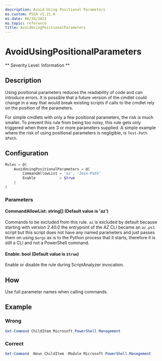 ```yaml
---
description: Avoid Using Positional Parameters
ms.custom: PSSA v1.21.0
ms.date: 06/28/2023
ms.topic: reference
title: AvoidUsingPositionalParameters
---
```

# AvoidUsingPositionalParameters

** Severity Level: Information **

## Description

Using positional parameters reduces the readability of code and can introduce errors. It is possible
that a future version of the cmdlet could change in a way that would break existing scripts if calls
to the cmdlet rely on the position of the parameters.

For simple cmdlets with only a few positional parameters, the risk is much smaller. To prevent this
rule from being too noisy, this rule gets only triggered when there are 3 or more parameters
supplied. A simple example where the risk of using positional parameters is negligible, is
`Test-Path $Path`.

## Configuration

```powershell
Rules = @{
    AvoidUsingPositionalParameters = @{
        CommandAllowList = 'az', 'Join-Path'
        Enable           = $true
    }
}
```

### Parameters

#### CommandAllowList: string[] (Default value is 'az')

Commands to be excluded from this rule. `az` is excluded by default because starting with version 2.40.0 the entrypoint of the AZ CLI became an `az.ps1` script but this script does not have any named parameters and just passes them on using `$args` as is to the Python process that it starts, therefore it is still a CLI and not a PowerShell command.

#### Enable: bool (Default value is `$true`)

Enable or disable the rule during ScriptAnalyzer invocation.

## How

Use full parameter names when calling commands.

## Example

### Wrong

```powershell
Get-Command ChildItem Microsoft.PowerShell.Management
```

### Correct

```powershell
Get-Command -Noun ChildItem -Module Microsoft.PowerShell.Management
```
